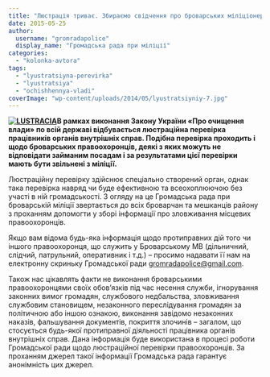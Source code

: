```yaml
---
title: "Люстрація триває. Збираємо свідчення про броварських міліціонерів"
date: 2015-05-25
author: 
  username: "gromradapolice"
  display_name: "Громадська рада при міліції"
categories: 
  - "kolonka-avtora"
tags: 
  - "lyustratsiyna-perevirka"
  - "lyustratsiya"
  - "ochishhennya-vladi"
coverImage: "wp-content/uploads/2014/05/lyustratsiyniy-7.jpg"
---
```


**[![LUSTRACIA](https://mpz.brovary.org/wp-content/uploads/2015/05/LUSTRACIA-206x300.gif)](https://mpz.brovary.org/wp-content/uploads/2015/05/LUSTRACIA.gif)В рамках виконання Закону України «Про очищення влади» по всій державі відбувається люстраційна перевірка працівників органів внутрішніх справ. Подібна перевірка проходить і щодо броварських правоохоронців, деякі з яких можуть не відповідати займаним посадам і за результатами цієї перевірки мають бути звільнені з міліції.**

Люстраційну перевірку здійснює спеціально створений орган, однак така перевірка навряд чи буде ефективною та всеохоплюючою без участі в ній громадськості. З огляду на це Громадська рада при броварській міліції звертається до всіх броварчан та мешканців району з проханням допомогти у зборі інформації про зловживання місцевих правоохоронців.

Якщо вам відома будь-яка інформація щодо протиправних дій того чи іншого правоохоронця, що служить у Броварському МВ (дільничний, слідчий, патрульний, оперативник і т.д.) – просимо надавати її нам на електронну скриньку Громадської ради [gromradapolice@gmail.com](mailto:gromradapolice@gmail.com).

Також нас цікавлять факти не виконання броварськими правоохоронцями своїх обов’язків під час несення служби, ігнорування законних вимог громадян, службового недбальства, зловживання службовим становищем, незаконного переслідування громадян за політичною або іншою ознакою, виконання завідомо незаконних наказів, фальшування документів, покриття злочинів – загалом, що стосується будь-якої протиправної діяльності працівника органів внутрішніх справ. Дана інформація буде використана в процесі роботи Громадської ради щодо люстраційної перевірки правоохоронців. За проханням джерел такої інформації Громадська рада гарантує анонімність цих джерел.
